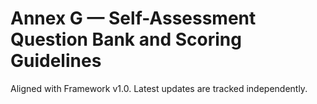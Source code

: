 # Annex G — Self-Assessment Question Bank and Scoring Guidelines

Aligned with Framework v1.0. Latest updates are tracked independently.
